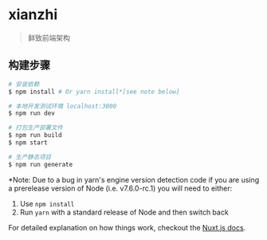 # xianzhi

> 鲜致前端架构

## 构建步骤

``` bash
# 安装依赖
$ npm install # Or yarn install*[see note below]

# 本地开发测试环境 localhost:3000
$ npm run dev

# 打包生产部署文件
$ npm run build
$ npm start

# 生产静态项目
$ npm run generate
```

*Note: Due to a bug in yarn's engine version detection code if you are
using a prerelease version of Node (i.e. v7.6.0-rc.1) you will need to either:
  1. Use `npm install`
  2. Run `yarn` with a standard release of Node and then switch back

For detailed explanation on how things work, checkout the [Nuxt.js docs](https://github.com/nuxt/nuxt.js).
